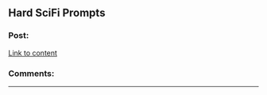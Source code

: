 ## Hard SciFi Prompts

### Post:

[Link to content](http://twitter.com/HardSciFiMovies)

### Comments:

---

